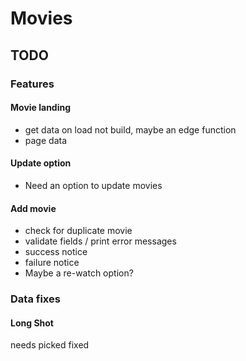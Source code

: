# Movies

## TODO

### Features

#### Movie landing

- get data on load not build, maybe an edge function
- page data

#### Update option

- Need an option to update movies

#### Add movie

- check for duplicate movie
- validate fields / print error messages
- success notice
- failure notice
- Maybe a re-watch option?

### Data fixes

#### Long Shot

needs picked fixed
